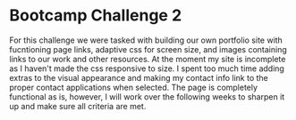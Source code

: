 # Bootcamp Challenge 2

For this challenge we were tasked with building our own portfolio site with fucntioning page links, adaptive css for screen size, and images containing links to our work and other resources. At the moment my site is incomplete as I haven't made the css responsive to size. I spent too much time adding extras to the visual appearance and making my contact info link to the proper contact applications when selected. The page is completely functional as is, however, I will work over the following weeks to sharpen it up and make sure all criteria are met.